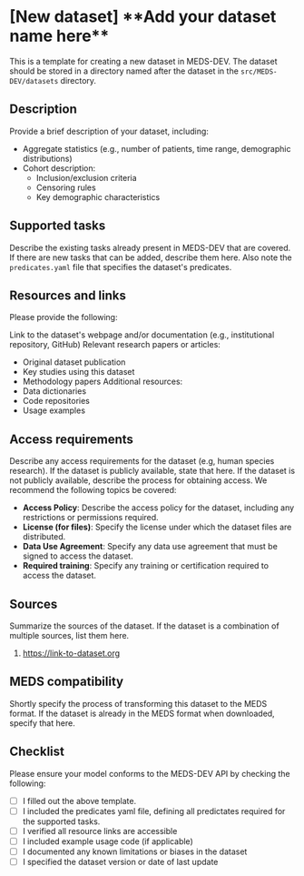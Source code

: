 # \[New dataset\] \*\*Add your dataset name here\*\*

This is a template for creating a new dataset in MEDS-DEV. The dataset should be stored in a directory named after the dataset in the `src/MEDS-DEV/datasets` directory.

## Description

Provide a brief description of your dataset, including:

- Aggregate statistics (e.g., number of patients, time range, demographic distributions)
- Cohort description:
  - Inclusion/exclusion criteria
  - Censoring rules
  - Key demographic characteristics

## Supported tasks

Describe the existing tasks already present in MEDS-DEV that are covered. If there are new tasks that can be added, describe them here. Also note the `predicates.yaml` file that specifies the dataset's predicates.

## Resources and links

Please provide the following:

Link to the dataset's webpage and/or documentation (e.g., institutional repository, GitHub)
Relevant research papers or articles:
  - Original dataset publication
  - Key studies using this dataset
  - Methodology papers
Additional resources:
  - Data dictionaries
  - Code repositories
  - Usage examples

## Access requirements

Describe any access requirements for the dataset (e.g, human species research). If the dataset is publicly available, state that here. If the dataset is not publicly available, describe the process for obtaining access. We recommend the following topics be covered:

- **Access Policy**: Describe the access policy for the dataset, including any restrictions or permissions required.
- **License (for files)**: Specify the license under which the dataset files are distributed.
- **Data Use Agreement**: Specify any data use agreement that must be signed to access the dataset.
- **Required training**: Specify any training or certification required to access the dataset.

## Sources

Summarize the sources of the dataset. If the dataset is a combination of multiple sources, list them here.

1. https://link-to-dataset.org

## MEDS compatibility

Shortly specify the process of transforming this dataset to the MEDS format. If the dataset is already in the MEDS format when downloaded, specify that here.

## Checklist

Please ensure your model conforms to the MEDS-DEV API by checking the following:

- [ ] I filled out the above template.
- [ ] I included the predicates yaml file, defining all predictates required for the supported tasks.
- [ ] I verified all resource links are accessible
- [ ] I included example usage code (if applicable)
- [ ] I documented any known limitations or biases in the dataset
- [ ] I specified the dataset version or date of last update
